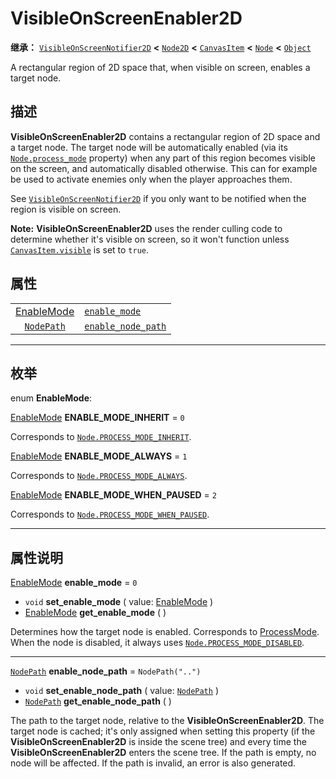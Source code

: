<!-- ⚠ 请勿编辑本文件 ⚠ -->
<!-- 本文档使用脚本从 WeDot 引擎源码仓库生成。 -->
<!-- 生成脚本：https://github.com/WeDot-Engine/WeDot/tree/4.3/doc/tools/make_md.py； -->
<!-- 原文件：https://github.com/WeDot-Engine/WeDot/tree/4.3/doc/classes/VisibleOnScreenEnabler2D.xml。 -->

<div id="_class_visibleonscreenenabler2d"></div>

# VisibleOnScreenEnabler2D

**继承：** [`VisibleOnScreenNotifier2D`](class_visibleonscreennotifier2d.md) **<** [`Node2D`](class_node2d.md) **<** [`CanvasItem`](class_canvasitem.md) **<** [`Node`](class_node.md) **<** [`Object`](class_object.md)

A rectangular region of 2D space that, when visible on screen, enables a target node.

## 描述

**VisibleOnScreenEnabler2D** contains a rectangular region of 2D space and a target node. The target node will be automatically enabled (via its [`Node.process_mode`](#class_node_property_process_mode) property) when any part of this region becomes visible on the screen, and automatically disabled otherwise. This can for example be used to activate enemies only when the player approaches them.

See [`VisibleOnScreenNotifier2D`](class_visibleonscreennotifier2d.md) if you only want to be notified when the region is visible on screen.

 **Note:** **VisibleOnScreenEnabler2D** uses the render culling code to determine whether it's visible on screen, so it won't function unless [`CanvasItem.visible`](#class_canvasitem_property_visible) is set to `true`.

## 属性

|||
|:-:|:--|
| [EnableMode](#enum_visibleonscreenenabler2d_enablemode) | [`enable_mode`](#class_visibleonscreenenabler2d_property_enable_mode)           | ``0``              |
| [`NodePath`](class_nodepath.md)                         | [`enable_node_path`](#class_visibleonscreenenabler2d_property_enable_node_path) | ``NodePath("..")`` |

<!-- rst-class:: classref-section-separator -->

---

## 枚举

<div id="_class_enum_visibleonscreenenabler2d_enablemode"></div>

enum **EnableMode**: <div id="enum_visibleonscreenenabler2d_enablemode"></div>

<div id="_class_visibleonscreenenabler2d_constant_enable_mode_inherit"></div>

[EnableMode](#enum_visibleonscreenenabler2d_enablemode) **ENABLE_MODE_INHERIT** = ``0``

Corresponds to [`Node.PROCESS_MODE_INHERIT`](#class_node_constant_process_mode_inherit).

<div id="_class_visibleonscreenenabler2d_constant_enable_mode_always"></div>

[EnableMode](#enum_visibleonscreenenabler2d_enablemode) **ENABLE_MODE_ALWAYS** = ``1``

Corresponds to [`Node.PROCESS_MODE_ALWAYS`](#class_node_constant_process_mode_always).

<div id="_class_visibleonscreenenabler2d_constant_enable_mode_when_paused"></div>

[EnableMode](#enum_visibleonscreenenabler2d_enablemode) **ENABLE_MODE_WHEN_PAUSED** = ``2``

Corresponds to [`Node.PROCESS_MODE_WHEN_PAUSED`](#class_node_constant_process_mode_when_paused).

<!-- rst-class:: classref-section-separator -->

---

## 属性说明

<div id="_class_visibleonscreenenabler2d_property_enable_mode"></div>

[EnableMode](#enum_visibleonscreenenabler2d_enablemode) **enable_mode** = ``0`` <div id="class_visibleonscreenenabler2d_property_enable_mode"></div>

- `void` **set_enable_mode** ( value: [EnableMode](#enum_visibleonscreenenabler2d_enablemode) )
- [EnableMode](#enum_visibleonscreenenabler2d_enablemode) **get_enable_mode** ( )

Determines how the target node is enabled. Corresponds to [ProcessMode](#enum_node_processmode). When the node is disabled, it always uses [`Node.PROCESS_MODE_DISABLED`](#class_node_constant_process_mode_disabled).

<!-- rst-class:: classref-item-separator -->

---

<div id="_class_visibleonscreenenabler2d_property_enable_node_path"></div>

[`NodePath`](class_nodepath.md) **enable_node_path** = ``NodePath("..")`` <div id="class_visibleonscreenenabler2d_property_enable_node_path"></div>

- `void` **set_enable_node_path** ( value: [`NodePath`](class_nodepath.md) )
- [`NodePath`](class_nodepath.md) **get_enable_node_path** ( )

The path to the target node, relative to the **VisibleOnScreenEnabler2D**. The target node is cached; it's only assigned when setting this property (if the **VisibleOnScreenEnabler2D** is inside the scene tree) and every time the **VisibleOnScreenEnabler2D** enters the scene tree. If the path is empty, no node will be affected. If the path is invalid, an error is also generated.

[^virtual]: 本方法通常需要用户覆盖才能生效。
[^const]: 本方法无副作用，不会修改该实例的任何成员变量。
[^vararg]: 本方法除了能接受在此处描述的参数外，还能够继续接受任意数量的参数。
[^constructor]: 本方法用于构造某个类型。
[^static]: 调用本方法无需实例，可直接使用类名进行调用。
[^operator]: 本方法描述的是使用本类型作为左操作数的有效运算符。
[^bitfield]: 这个值是由下列位标志构成位掩码的整数。
[^void]: 无返回值。
